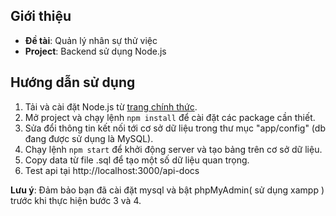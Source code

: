 ## Giới thiệu
- **Đề tài**: Quản lý nhân sự thử việc
- **Project**: Backend sử dụng Node.js

## Hướng dẫn sử dụng
1. Tải và cài đặt Node.js từ [trang chính thức](https://nodejs.org/en/download).
2. Mở project và chạy lệnh `npm install` để cài đặt các package cần thiết.
3. Sửa đổi thông tin kết nối tới cơ sở dữ liệu trong thư mục "app/config" (db đang được sử dụng là MySQL).
4. Chạy lệnh `npm start` để khởi động server và tạo bảng trên cơ sở dữ liệu.
5. Copy data từ file .sql để tạo một số dữ liệu quan trọng.
6. Test api tại http://localhost:3000/api-docs

**Lưu ý**: Đảm bảo bạn đã cài đặt mysql và bật phpMyAdmin( sử dụng xampp ) trước khi thực hiện bước 3 và 4.

